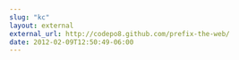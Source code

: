 ```yaml
---
slug: "kc"
layout: external
external_url: http://codepo8.github.com/prefix-the-web/
date: 2012-02-09T12:50:49-06:00
---
```

